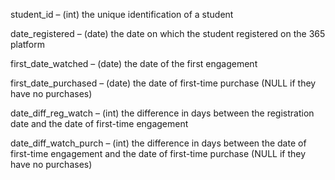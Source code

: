 student_id – (int) the unique identification of a student

date_registered – (date) the date on which the student registered on the 365 platform

first_date_watched – (date) the date of the first engagement

first_date_purchased – (date) the date of first-time purchase (NULL if they have no purchases)

date_diff_reg_watch – (int) the difference in days between the registration date and the date of first-time engagement

date_diff_watch_purch – (int) the difference in days between the date of first-time engagement and the date of first-time purchase (NULL if they have no purchases)
